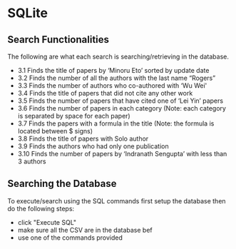 # SQLite
## Search Functionalities
The following are what each search is searching/retrieving in the database. 

- 3.1 Finds the title of papers by ‘Minoru Eto’ sorted by update date
- 3.2 Finds the number of all the authors with the last name “Rogers”
- 3.3 Finds the number of authors who co-authored with ‘Wu Wei'
- 3.4 Finds the title of papers that did not cite any other work
- 3.5 Finds the number of papers that have cited one of ‘Lei Yin’ papers
- 3.6 Finds the number of papers in each category (Note: each category is separated by space for each paper)
- 3.7 Finds the papers with a formula in the title (Note: the formula is located between $ signs)
- 3.8 Finds the title of papers with Solo author
- 3.9 Finds the authors who had only one publication
- 3.10 Finds the number of papers by ‘Indranath Sengupta’ with less than 3 authors

## Searching the Database
To execute/search using the SQL commands first setup the database then do the following steps:
- click "Execute SQL"
- make sure all the CSV are in the database bef
- use one of the commands provided

